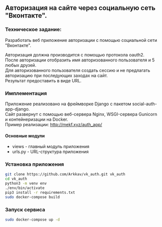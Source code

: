 ## Авторизация на сайте через социальную сеть  "Вконтакте".

### Техническое задание: 
Разработать веб приложение авторизации с помощью социальной сети "Вконтакте". <br/>

Авторизация должна производится с помощью протокола oauth2. <br/>
После авторизации отобразить имя авторизованного пользователя и 5 любых друзей. <br/>
Для авторизованного пользователя создать сессию и не предлагать авторизацию при последующих заходах на сайт. <br/>
Результат предоставить в виде URL.

### Имплементация
Приложение реализовано на фреймворке Django с пакетом social-auth-app-django. <br/>
Сайт развернут с помощью веб-сервера Nginx, WSGI-сервера Gunicorn и контейнеризации на Docker. <br/>
Пример реализации: http://mekf.xyz/auth_app/
 
#### Основные модули 
- views - главный модуль приложения
- urls.py - URL-структура приложения

### Установка приложения 
```bash
git clone https://github.com/Arkkav/vk_auth.git vk_auth
cd vk_auth
python3 -m venv env
./env/bin/activate
pip3 install -r requirements.txt
sudo docker-compose build
```
### Запуск сервиса
```bash
sudo docker-compose up -d 
``` 

